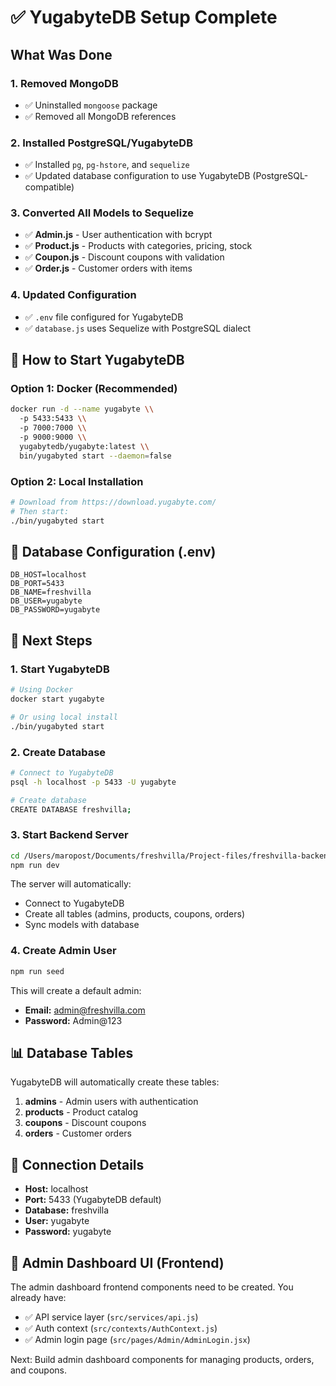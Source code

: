 # ✅ YugabyteDB Setup Complete

## What Was Done

### 1. Removed MongoDB
- ✅ Uninstalled `mongoose` package
- ✅ Removed all MongoDB references

### 2. Installed PostgreSQL/YugabyteDB
- ✅ Installed `pg`, `pg-hstore`, and `sequelize`
- ✅ Updated database configuration to use YugabyteDB (PostgreSQL-compatible)

### 3. Converted All Models to Sequelize
- ✅ **Admin.js** - User authentication with bcrypt
- ✅ **Product.js** - Products with categories, pricing, stock
- ✅ **Coupon.js** - Discount coupons with validation
- ✅ **Order.js** - Customer orders with items

### 4. Updated Configuration
- ✅ `.env` file configured for YugabyteDB
- ✅ `database.js` uses Sequelize with PostgreSQL dialect

## 🚀 How to Start YugabyteDB

### Option 1: Docker (Recommended)
```bash
docker run -d --name yugabyte \\
  -p 5433:5433 \\
  -p 7000:7000 \\
  -p 9000:9000 \\
  yugabytedb/yugabyte:latest \\
  bin/yugabyted start --daemon=false
```

### Option 2: Local Installation
```bash
# Download from https://download.yugabyte.com/
# Then start:
./bin/yugabyted start
```

## 📝 Database Configuration (.env)

```env
DB_HOST=localhost
DB_PORT=5433
DB_NAME=freshvilla
DB_USER=yugabyte
DB_PASSWORD=yugabyte
```

## 🎯 Next Steps

### 1. Start YugabyteDB
```bash
# Using Docker
docker start yugabyte

# Or using local install
./bin/yugabyted start
```

### 2. Create Database
```bash
# Connect to YugabyteDB
psql -h localhost -p 5433 -U yugabyte

# Create database
CREATE DATABASE freshvilla;
```

### 3. Start Backend Server
```bash
cd /Users/maropost/Documents/freshvilla/Project-files/freshvilla-backend
npm run dev
```

The server will automatically:
- Connect to YugabyteDB
- Create all tables (admins, products, coupons, orders)
- Sync models with database

### 4. Create Admin User
```bash
npm run seed
```

This will create a default admin:
- **Email:** admin@freshvilla.com
- **Password:** Admin@123

## 📊 Database Tables

YugabyteDB will automatically create these tables:

1. **admins** - Admin users with authentication
2. **products** - Product catalog
3. **coupons** - Discount coupons
4. **orders** - Customer orders

## 🔗 Connection Details

- **Host:** localhost
- **Port:** 5433 (YugabyteDB default)
- **Database:** freshvilla
- **User:** yugabyte
- **Password:** yugabyte

## 🎨 Admin Dashboard UI (Frontend)

The admin dashboard frontend components need to be created. You already have:
- ✅ API service layer (`src/services/api.js`)
- ✅ Auth context (`src/contexts/AuthContext.js`)
- ✅ Admin login page (`src/pages/Admin/AdminLogin.jsx`)

Next: Build admin dashboard components for managing products, orders, and coupons.
